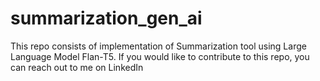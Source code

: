 # summarization_gen_ai
This repo consists of implementation of Summarization tool using Large Language Model Flan-T5. If you would like to contribute to this repo, you can reach out to me on LinkedIn
